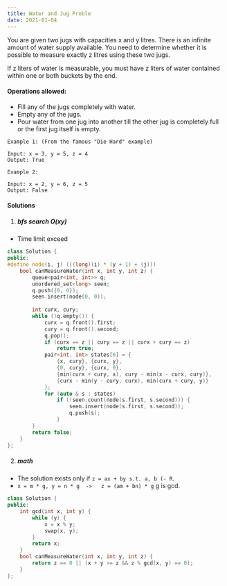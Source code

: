 ```yaml
---
title: Water and Jug Proble
date: 2021-01-04
---
```

You are given two jugs with capacities x and y litres. There is an infinite amount of water supply available. You need to determine whether it is possible to measure exactly z litres using these two jugs.

If z liters of water is measurable, you must have z liters of water contained within one or both buckets by the end.

#### Operations allowed:

-    Fill any of the jugs completely with water.
-    Empty any of the jugs.
-    Pour water from one jug into another till the other jug is completely full or the first jug itself is empty.

```
Example 1: (From the famous "Die Hard" example)

Input: x = 3, y = 5, z = 4
Output: True

Example 2:

Input: x = 2, y = 6, z = 5
Output: False
```

#### Solutions

1. ##### bfs search O(xy)

- Time limit exceed

```cpp
class Solution {
public:
#define node(i, j) (((long)(i) * (y + 1) + (j)))
    bool canMeasureWater(int x, int y, int z) {
        queue<pair<int, int>> q;
        unordered_set<long> seen;
        q.push({0, 0});
        seen.insert(node(0, 0));
        
        int curx, cury;
        while (!q.empty()) {
            curx = q.front().first;
            cury = q.front().second;
            q.pop();
            if (curx == z || cury == z || curx + cury == z)
                return true;
            pair<int, int> states[6] = {
                {x, cury}, {curx, y},
                {0, cury}, {curx, 0},
                {min(curx + cury, x), cury - min(x - curx, cury)}, 
                {curx - min(y - cury, curx), min(curx + cury, y)}
            };
            for (auto & s : states)
                if (!seen.count(node(s.first, s.second))) {
                    seen.insert(node(s.first, s.second));
                    q.push(s);
                }
        }
        return false;
    }
};

```


2. ##### math

- The solution exists only if `z = ax + by s.t. a, b (- R`.
- `x = m * g, y = n * g  ->   z = (am + bn) * g` g is gcd.

```cpp
class Solution {
public:
    int gcd(int x, int y) {
        while (y) {
            x = x % y;
            swap(x, y);
        }
        return x;
    }
    bool canMeasureWater(int x, int y, int z) {
        return z == 0 || (x + y >= z && z % gcd(x, y) == 0);
    }
};
```